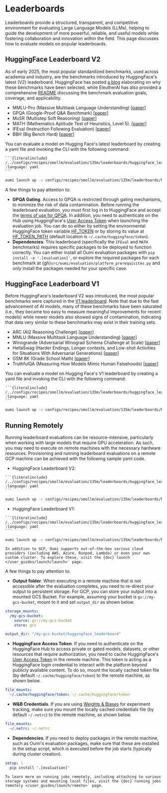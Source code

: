 # Leaderboards

Leaderboards provide a structured, transparent, and competitive environment for evaluating Large Language Models (LLMs), helping to guide the development of more powerful, reliable, and useful models while fostering collaboration and innovation within the field. This page discusses how to evaluate models on popular leaderboards.

## HuggingFace Leaderboard V2

As of early 2025, the most popular standardized benchmarks, used across academia and industry, are the benchmarks introduced by HuggingFace's latest (V2) leaderboard. HuggingFace has posted [a blog](https://huggingface.co/spaces/open-llm-leaderboard/blog) elaborating on why these benchmarks have been selected, while EleutherAI has also provided a comprehensive [README](https://github.com/EleutherAI/lm-evaluation-harness/blob/main/lm_eval/tasks/leaderboard/README.md) discussing the benchmark evaluation goals, coverage, and applicability.

- MMLU-Pro (Massive Multitask Language Understanding) [[paper](https://arxiv.org/abs/2406.01574)]
- GPQA (Google-Proof Q&A Benchmark) [[paper](https://arxiv.org/abs/2311.12022)]
- MuSR (Multistep Soft Reasoning) [[paper](https://arxiv.org/abs/2310.16049)]
- MATH (Mathematics Aptitude Test of Heuristics, Level 5). [[paper](https://arxiv.org/abs/2103.03874)]
- IFEval (Instruction Following Evaluation) [[paper](https://arxiv.org/abs/2311.07911)]
- BBH (Big Bench Hard) [[paper](https://arxiv.org/abs/2210.09261)]


You can evaluate a model on Hugging Face's latest leaderboard by creating a yaml file and invoking the CLI with the following command:

````{dropdown} configs/recipes/smollm/evaluation/135m/leaderboards/huggingface_leaderboard_v2_eval.yaml
```{literalinclude} /../configs/recipes/smollm/evaluation/135m/leaderboards/huggingface_leaderboard_v2_eval.yaml
:language: yaml
```
````

```bash
oumi launch up -c configs/recipes/smollm/evaluation/135m/leaderboards/huggingface_leaderboard_v2_eval.yaml
```

A few things to pay attention to:
- **GPQA Gating**. Access to GPQA is restricted through gating mechanisms, to minimize the risk of data contamination. Before running the leaderboard evaluation, you must first log in to HuggingFace and accept the [terms of use for QPQA](https://huggingface.co/datasets/Idavidrein/gpqa). In addition, you need to authenticate on the Hub using HuggingFace's [User Access Token](https://huggingface.co/docs/hub/security-tokens#user-access-tokens) when launching the evaluation job. You can do so either by setting the environmental HuggingFace token variable [HF_TOKEN](https://huggingface.co/docs/huggingface_hub/en/package_reference/environment_variables#hftoken) or by storing its value at [HF_TOKEN_PATH](https://huggingface.co/docs/huggingface_hub/en/package_reference/environment_variables#hftokenpath) (default location is `~/.cache/huggingface/token`).
- **Dependencies**. This leaderboard (specifically the `IFEval` and `MATH` benchmarks) requires specific packages to be deployed to function correctly. You can either install all Oumi evaluation packages with `pip install -e '.[evaluation]'`, or explore the required packages for each benchmark at {gh}`src/oumi/evaluation/platform_prerequisites.py` and only install the packages needed for your specific case.

## HuggingFace Leaderboard V1

Before HuggingFace's leaderboard V2 was introduced, the most popular benchmarks were captured in the [V1 leaderboard](https://huggingface.co/docs/leaderboards/en/open_llm_leaderboard/archive). Note that due to the fast advancement of AI models, many of these benchmarks have been saturated (i.e., they became too easy to measure meaningful improvements for recent models) while newer models also showed signs of contamination, indicating that data very similar to these benchmarks may exist in their training sets.

- ARC (AI2 Reasoning Challenge) [[paper](https://arxiv.org/abs/1803.05457)]
- MMLU (Massive Multitask Language Understanding) [[paper](https://arxiv.org/abs/2009.03300)]
- Winogrande (Adversarial Winograd Schema Challenge at Scale) [[paper](https://arxiv.org/abs/1907.10641)]
- HellaSwag (Harder Endings, Longer contexts, and Low-shot Activities for Situations With Adversarial Generations) [[paper](https://arxiv.org/abs/1905.07830)]
- GSM 8K (Grade School Math) [[paper](https://arxiv.org/abs/2110.14168)]
- TruthfulQA (Measuring How Models Mimic Human Falsehoods) [[paper](https://arxiv.org/abs/2109.07958)]

You can evaluate a model on Hugging Face's V1 leaderboard by creating a yaml file and invoking the CLI with the following command:

````{dropdown} configs/recipes/smollm/evaluation/135m/leaderboards/huggingface_leaderboard_v1_eval.yaml
```{literalinclude} /../configs/recipes/smollm/evaluation/135m/leaderboards/huggingface_leaderboard_v1_eval.yaml
:language: yaml
```
````

```bash
oumi launch up -c configs/recipes/smollm/evaluation/135m/leaderboards/huggingface_leaderboard_v1_eval.yaml
```

## Running Remotely

Running leaderboard evaluations can be resource-intensive, particularly when working with large models that require GPU acceleration. As such, you may need to execute on remote machines with the necessary hardware resources. Provisioning and running leaderboard evaluations on a remote GCP machine can be achieved with the following sample yaml code.

- HuggingFace Leaderboard V2:

````{dropdown} configs/recipes/smollm/evaluation/135m/leaderboards/huggingface_leaderboard_v2_gcp_job_eval.yaml
```{literalinclude} /../configs/recipes/smollm/evaluation/135m/leaderboards/huggingface_leaderboard_v2_gcp_job_eval.yaml
:language: yaml
```
````

```bash
oumi launch up -c configs/recipes/smollm/evaluation/135m/leaderboards/huggingface_leaderboard_v2_gcp_job_eval.yaml
```

- HuggingFace Leaderboard V1:

````{dropdown} configs/recipes/smollm/evaluation/135m/leaderboards/huggingface_leaderboard_v1_gcp_job_eval.yaml
```{literalinclude} /../configs/recipes/smollm/evaluation/135m/leaderboards/huggingface_leaderboard_v1_gcp_job_eval.yaml
:language: yaml
```
````

```bash
oumi launch up -c configs/recipes/smollm/evaluation/135m/leaderboards/huggingface_leaderboard_v1_gcp_job_eval.yaml
```

```{tip}
In addition to GCP, Oumi supports out-of-the-box various cloud providers (including AWS, Azure, Runpod, Lambda) or even your own custom cluster. To explore these, visit the {doc}`launch </user_guides/launch/launch>` page.
```

A few things to pay attention to:

- **Output folder**. When executing in a remote machine that is not accessible after the evaluation completes, you need to re-direct your output to persistent storage. For GCP, you can store your output into a mounted GCS Bucket. For example, assuming your bucket is `gs://my-gcs-bucket`, mount to it and set `output_dir` as shown below.

```yaml
storage_mounts:
  /my-gcs-bucket:
    source: gs://my-gcs-bucket
    store: gcs

output_dir: "/my-gcs-bucket/huggingface_leaderboard"
```

- **HuggingFace Access Token**. If you need to authenticate on the HuggingFace Hub to access private or gated models, datasets, or other resources that require authorization, you need to cache HuggingFace's [User Access Token](https://huggingface.co/docs/hub/security-tokens#user-access-tokens) in the remote machine. This token is acting as a HuggingFace login credential to interact with the platform beyond publicly available content. To do so, mount the locally cached token file (by default `~/.cache/huggingface/token`) to the remote machine, as shown below.

```yaml
file_mounts:
  ~/.cache/huggingface/token: ~/.cache/huggingface/token
```
- **W&B Credentials**. If you are using [Weights & Biases](https://wandb.ai/site/) for experiment tracking, make sure you mount the locally cached credentials file (by default `~/.netrc`) to the remote machine, as shown below.

```yaml
file_mounts:
  ~/.netrc: ~/.netrc
```

- **Dependencies**. If you need to deploy packages in the remote machine, such as Oumi's evaluation packages, make sure that these are installed in the setup script, which is executed before the job starts (typically during cluster creation).

```yaml
setup: |
  pip install '.[evaluation]'
```

```{tip}
To learn more on running jobs remotely, including attaching to various storage systems and mounting local files, visit the {doc}`running jobs remotely </user_guides/launch/remote>` page.
```
